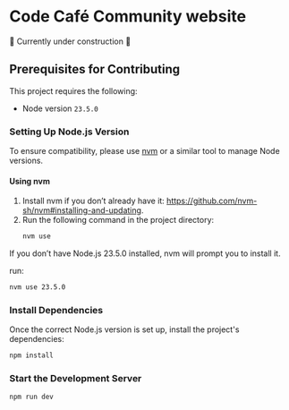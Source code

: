 # Code Café Community website

:construction: Currently under construction :construction:

## Prerequisites for Contributing

This project requires the following:

- Node version `23.5.0`

### Setting Up Node.js Version

To ensure compatibility, please use [nvm](https://github.com/nvm-sh/nvm) or a similar tool to manage Node versions.

#### Using nvm

1. Install nvm if you don’t already have it: https://github.com/nvm-sh/nvm#installing-and-updating.
2. Run the following command in the project directory:
   ```bash
   nvm use
   ```

If you don’t have Node.js 23.5.0 installed, nvm will prompt you to install it.

run:

```bash
nvm use 23.5.0
```

### Install Dependencies

Once the correct Node.js version is set up, install the project's dependencies:

```bash
npm install
```

### Start the Development Server

```bash
npm run dev
```
